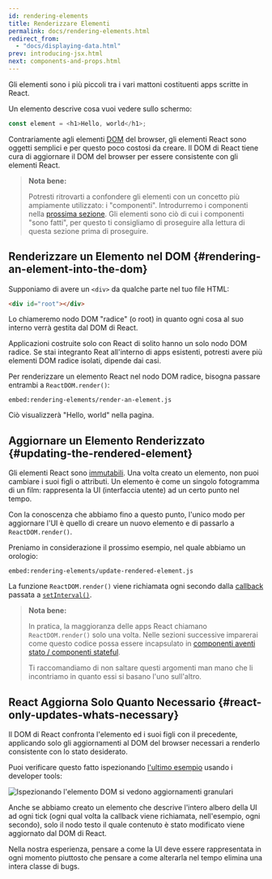 ```yaml
---
id: rendering-elements
title: Renderizzare Elementi
permalink: docs/rendering-elements.html
redirect_from:
  - "docs/displaying-data.html"
prev: introducing-jsx.html
next: components-and-props.html
---
```


Gli elementi sono i più piccoli tra i vari mattoni costituenti apps scritte in React.

Un elemento descrive cosa vuoi vedere sullo schermo:

```js
const element = <h1>Hello, world</h1>;
```

Contrariamente agli elementi [DOM](https://developer.mozilla.org/it/docs/Web/API/Document_Object_Model) del browser, gli elementi React sono oggetti semplici e per questo poco costosi da creare. Il DOM di React tiene cura di aggiornare il DOM del browser per essere consistente con gli elementi React.

>**Nota bene:**
>
>Potresti ritrovarti a confondere gli elementi con un concetto più ampiamente utilizzato: i "componenti". Introdurremo i componenti nella [prossima sezione](/docs/components-and-props.html). Gli elementi sono ciò di cui i componenti "sono fatti", per questo ti consigliamo di proseguire alla lettura di questa sezione prima di proseguire.

## Renderizzare un Elemento nel DOM {#rendering-an-element-into-the-dom}

Supponiamo di avere un `<div>` da qualche parte nel tuo file HTML:

```html
<div id="root"></div>
```

Lo chiameremo nodo DOM "radice" (o root) in quanto ogni cosa al suo interno verrà gestita dal DOM di React.

Applicazioni costruite solo con React di solito hanno un solo nodo DOM radice. Se stai integranto Reat all'interno di apps esistenti, potresti avere più elementi DOM radice isolati, dipende dai casi.

Per renderizzare un elemento React nel nodo DOM radice, bisogna passare entrambi a `ReactDOM.render()`:

`embed:rendering-elements/render-an-element.js`

[](codepen://rendering-elements/render-an-element)

Ciò visualizzerà "Hello, world" nella pagina.

## Aggiornare un Elemento Renderizzato {#updating-the-rendered-element}

Gli elementi React sono [immutabili](https://en.wikipedia.org/wiki/Immutable_object). Una volta creato un elemento, non puoi cambiare i suoi figli o attributi. Un elemento è come un singolo fotogramma di un film: rappresenta la UI (interfaccia utente) ad un certo punto nel tempo.

Con la conoscenza che abbiamo fino a questo punto, l'unico modo per aggiornare l'UI è quello di creare un nuovo elemento e di passarlo a `ReactDOM.render()`.

Preniamo in considerazione il prossimo esempio, nel quale abbiamo un orologio:

`embed:rendering-elements/update-rendered-element.js`

[](codepen://rendering-elements/update-rendered-element)

La funzione `ReactDOM.render()` viene richiamata ogni secondo dalla [callback](https://it.wikipedia.org/wiki/Callback) passata a [`setInterval()`](https://developer.mozilla.org/en-US/docs/Web/API/WindowTimers/setInterval).

>**Nota bene:**
>
>In pratica, la maggioranza delle apps React chiamano `ReactDOM.render()` solo una volta. Nelle sezioni successive imparerai come questo codice possa essere incapsulato in [componenti aventi stato / componenti stateful](/docs/state-and-lifecycle.html).
>
>Ti raccomandiamo di non saltare questi argomenti man mano che li incontriamo in quanto essi si basano l'uno sull'altro.

## React Aggiorna Solo Quanto Necessario {#react-only-updates-whats-necessary}

Il DOM di React confronta l'elemento ed i suoi figli con il precedente, applicando solo gli aggiornamenti al DOM del browser necessari a renderlo consistente con lo stato desiderato.

Puoi verificare questo fatto ispezionando [l'ultimo esempio](codepen://rendering-elements/update-rendered-element) usando i developer tools:

![Ispezionando l'elemento DOM si vedono aggiornamenti granulari](../images/docs/granular-dom-updates.gif)

Anche se abbiamo creato un elemento che descrive l'intero albero della UI ad ogni tick (ogni qual volta la callback viene richiamata, nell'esempio, ogni secondo), solo il nodo testo il quale contenuto è stato modificato viene aggiornato dal DOM di React.

Nella nostra esperienza, pensare a come la UI deve essere rappresentata in ogni momento piuttosto che pensare a come alterarla nel tempo elimina una intera classe di bugs.
